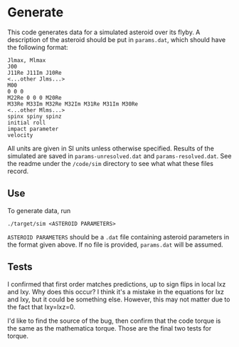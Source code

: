 # Generate

This code generates data for a simulated asteroid over its flyby. A description of the asteroid should be put in `params.dat`, which should have the following format:
```
Jlmax, Mlmax
J00
J11Re J11Im J10Re
<...other Jlms...>
M00
0 0 0
M22Re 0 0 0 M20Re
M33Re M33Im M32Re M32Im M31Re M31Im M30Re
<...other Mlms...>
spinx spiny spinz
initial roll
impact parameter
velocity
```
All units are given in SI units unless otherwise specified.
Results of the simulated are saved in `params-unresolved.dat` and `params-resolved.dat`. See the readme under the `/code/sim` directory to see what what these files record.

## Use
To generate data, run

`./target/sim <ASTEROID PARAMETERS>`

`ASTEROID PARAMETERS` should be a `.dat` file containing asteroid parameters in the format given above. If no file is provided, `params.dat` will be assumed.

## Tests
I confirmed that first order matches predictions, up to sign flips in local Ixz and Ixy. Why does this occur? I think it's a mistake in the equations for Ixz and Ixy, but it could be something else. However, this may not matter due to the fact that Ixy=Ixz=0.

I'd like to find the source of the bug, then confirm that the code torque is the same as the mathematica torque. Those are the final two tests for torque.